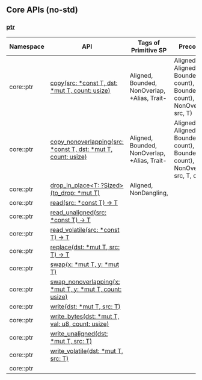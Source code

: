 ## Core APIs (no-std)

### [ptr](https://doc.rust-lang.org/nightly/core/ptr/index.html)

| Namespace | API | Tags of Primitive SP | Precondition | Hazard | Option | Status |
|-----------|-----|-----|--------------|--------|--------------|--------|
| core::ptr | [copy<T>(src: *const T, dst: *mut T, count: usize)](https://doc.rust-lang.org/nightly/core/ptr/fn.copy.html) | Aligned, Bounded, NonOverlap, +Alias, Trait- | Aligned(src, T), Aligned(dst, T), Bounded(src, T, count), Bounded(dst, T, count), NonOverlap(dst, src, T) | Alias(*src, *dst) | $Copy\in Trait(T)$ | |
| core::ptr | [copy_nonoverlapping<T>(src: *const T, dst: *mut T, count: usize)](https://doc.rust-lang.org/nightly/core/ptr/fn.copy_nonoverlapping.html)  | Aligned, Bounded, NonOverlap, +Alias, Trait- | Aligned(src, T), Aligned(dst, T), Bounded(src, T, count), Bounded(dst, T, count), NonOverlap(dst, src, T, count)  | Alias(*src, *dst)  | $Copy\in Trait(T)$ |   |
| core::ptr | [drop_in_place<T: ?Sized>(to_drop: *mut T)](https://doc.rust-lang.org/nightly/core/ptr/fn.drop_in_place.html) | Aligned, NonDangling,   |              |        |             |        |
| core::ptr | [read<T>(src: *const T) -> T](https://doc.rust-lang.org/nightly/core/ptr/fn.read.html) |  |              |        |             |        |
| core::ptr | [read_unaligned<T>(src: *const T) -> T](https://doc.rust-lang.org/nightly/core/ptr/fn.read_unaligned.html) |  |              |        |             |        |
| core::ptr | [read_volatile<T>(src: *const T) -> T](https://doc.rust-lang.org/nightly/core/ptr/fn.read_volatile.html) |  |              |        |             |        |
| core::ptr | [replace<T>(dst: *mut T, src: T) -> T](https://doc.rust-lang.org/nightly/core/ptr/fn.replace.html) |  |              |        |             |        |
| core::ptr | [swap<T>(x: *mut T, y: *mut T)](https://doc.rust-lang.org/nightly/core/ptr/fn.swap.html) |  |              |        |             |        |
| core::ptr | [swap_nonoverlapping<T>(x: *mut T, y: *mut T, count: usize)](https://doc.rust-lang.org/nightly/core/ptr/fn.swap_nonoverlapping.html) |  |              |        |             |        |
| core::ptr | [write<T>(dst: *mut T, src: T)](https://doc.rust-lang.org/nightly/core/ptr/fn.write.html) |  |              |        |             |        |
| core::ptr | [write_bytes<T>(dst: *mut T, val: u8, count: usize)](https://doc.rust-lang.org/nightly/core/ptr/fn.write_bytes.html) |  |              |        |             |        |
| core::ptr | [write_unaligned<T>(dst: *mut T, src: T)](https://doc.rust-lang.org/nightly/core/ptr/fn.write_unaligned.html) |  |              |        |             |        |
| core::ptr | [write_volatile<T>(dst: *mut T, src: T)](https://doc.rust-lang.org/nightly/core/ptr/fn.write_volatile.html) |  |              |        |             |        |
| core::ptr | []() |  |              |        |             |        |
